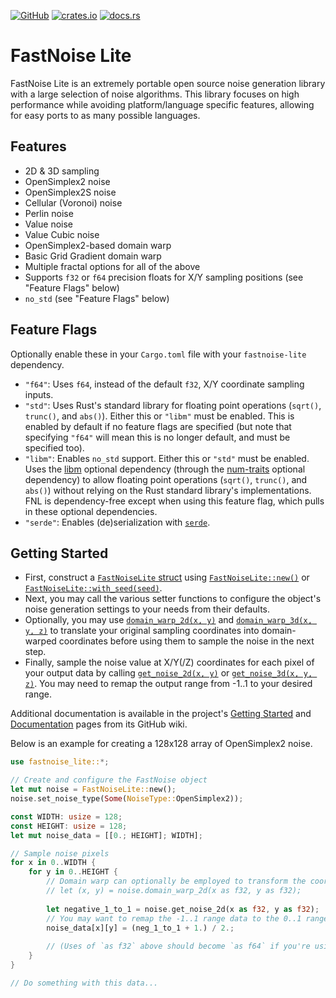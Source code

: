 [![GitHub](https://img.shields.io/github/v/release/Auburn/FastNoiseLite?logo=github&label=GitHub&color=blue
 "GitHub")](https://github.com/Auburn/FastNoiseLite) [![crates.io](https://img.shields.io/crates/v/fastnoise-lite?logo=rust&color=blue "crates.io")](https://crates.io/crates/fastnoise-lite) [![docs.rs](https://img.shields.io/docsrs/fastnoise-lite/latest?logo=docs.rs&label=docs.rs&color=blue "docs.rs")](https://docs.rs/fastnoise-lite/latest/fastnoise_lite/)

# FastNoise Lite

FastNoise Lite is an extremely portable open source noise generation library with a large selection of noise algorithms. This library focuses on high performance while avoiding platform/language specific features, allowing for easy ports to as many possible languages.

## Features

- 2D & 3D sampling
- OpenSimplex2 noise
- OpenSimplex2S noise
- Cellular (Voronoi) noise
- Perlin noise
- Value noise
- Value Cubic noise
- OpenSimplex2-based domain warp
- Basic Grid Gradient domain warp
- Multiple fractal options for all of the above
- Supports `f32` or `f64` precision floats for X/Y sampling positions (see "Feature Flags" below)
- `no_std` (see "Feature Flags" below)

## Feature Flags

Optionally enable these in your `Cargo.toml` file with your `fastnoise-lite` dependency.

- `"f64"`: Uses `f64`, instead of the default `f32`, X/Y coordinate sampling inputs.
- `"std"`: Uses Rust's standard library for floating point operations (`sqrt()`, `trunc()`, and `abs()`). Either this or `"libm"` must be enabled. This is enabled by default if no feature flags are specified (but note that specifying `"f64"` will mean this is no longer default, and must be specified too).
- `"libm"`: Enables `no_std` support. Either this or `"std"` must be enabled. Uses the [libm](https://crates.io/crates/libm) optional dependency (through the [num-traits](https://crates.io/crates/num-traits) optional dependency) to allow floating point operations (`sqrt()`, `trunc()`, and `abs()`) without relying on the Rust standard library's implementations. FNL is dependency-free except when using this feature flag, which pulls in these optional dependencies.
- `"serde"`: Enables (de)serialization with [`serde`](https://serde.rs/).

## Getting Started

- First, construct a [`FastNoiseLite` struct](https://docs.rs/fastnoise-lite/latest/fastnoise_lite/struct.FastNoiseLite.html) using [`FastNoiseLite::new()`](https://docs.rs/fastnoise-lite/latest/fastnoise_lite/struct.FastNoiseLite.html#method.new) or [`FastNoiseLite::with_seed(seed)`](https://docs.rs/fastnoise-lite/latest/fastnoise_lite/struct.FastNoiseLite.html#method.with_seed).
- Next, you may call the various setter functions to configure the object's noise generation settings to your needs from their defaults.
- Optionally, you may use [`domain_warp_2d(x, y)`](https://docs.rs/fastnoise-lite/latest/fastnoise_lite/struct.FastNoiseLite.html#method.domain_warp_2d) and [`domain_warp_3d(x, y, z)`](https://docs.rs/fastnoise-lite/latest/fastnoise_lite/struct.FastNoiseLite.html#method.domain_warp_3d) to translate your original sampling coordinates into domain-warped coordinates before using them to sample the noise in the next step.
- Finally, sample the noise value at X/Y(/Z) coordinates for each pixel of your output data by calling [`get_noise_2d(x, y)`](https://docs.rs/fastnoise-lite/latest/fastnoise_lite/struct.FastNoiseLite.html#method.get_noise_2d) or [`get_noise_3d(x, y, z)`](https://docs.rs/fastnoise-lite/latest/fastnoise_lite/struct.FastNoiseLite.html#method.get_noise_3d). You may need to remap the output range from -1..1 to your desired range.

Additional documentation is available in the project's [Getting Started](https://github.com/Auburn/FastNoiseLite/wiki#getting-started) and [Documentation](https://github.com/Auburn/FastNoiseLite/wiki/Documentation) pages from its GitHub wiki.

Below is an example for creating a 128x128 array of OpenSimplex2 noise.

```rs
use fastnoise_lite::*;

// Create and configure the FastNoise object
let mut noise = FastNoiseLite::new();
noise.set_noise_type(Some(NoiseType::OpenSimplex2));

const WIDTH: usize = 128;
const HEIGHT: usize = 128;
let mut noise_data = [[0.; HEIGHT]; WIDTH];

// Sample noise pixels
for x in 0..WIDTH {
    for y in 0..HEIGHT {
        // Domain warp can optionally be employed to transform the coordinates before sampling:
        // let (x, y) = noise.domain_warp_2d(x as f32, y as f32);
        
        let negative_1_to_1 = noise.get_noise_2d(x as f32, y as f32);
        // You may want to remap the -1..1 range data to the 0..1 range:
        noise_data[x][y] = (neg_1_to_1 + 1.) / 2.;
        
        // (Uses of `as f32` above should become `as f64` if you're using FNL with the "f64" feature flag)
    }
}

// Do something with this data...
```
